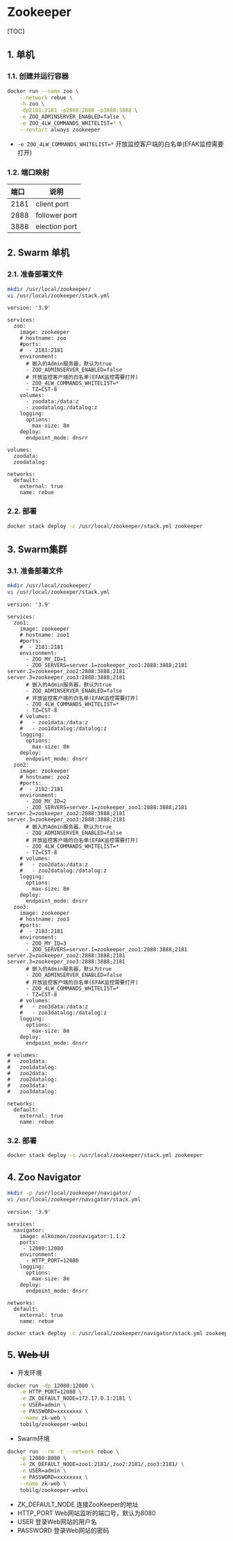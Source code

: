 # Zookeeper

[TOC]

## 1. 单机

### 1.1. 创建并运行容器

```sh
docker run --name zoo \
    --network rebue \
    -h zoo \
    -dp2181:2181 -p2888:2888 -p3888:3888 \
    -e ZOO_ADMINSERVER_ENABLED=false \
    -e ZOO_4LW_COMMANDS_WHITELIST=* \
    --restart always zookeeper
```

- `-e ZOO_4LW_COMMANDS_WHITELIST=*`
  开放监控客户端的白名单(EFAK监控需要打开)

### 1.2. 端口映射

| 端口 | 说明             |
| :--- | ---------------- |
| 2181 | client port      |
| 2888 | follower port    |
| 3888 | election port    |


## 2. Swarm 单机

### 2.1. 准备部署文件

```sh
mkdir /usr/local/zookeeper/
vi /usr/local/zookeeper/stack.yml
```

```sh{.line-numbers}
version: '3.9'

services:
  zoo:
    image: zookeeper
    # hostname: zoo
    #ports:
    #  - 2181:2181
    environment:
      # 嵌入的Admin服务器，默认为true
      - ZOO_ADMINSERVER_ENABLED=false
      # 开放监控客户端的白名单(EFAK监控需要打开)
      - ZOO_4LW_COMMANDS_WHITELIST=*
      - TZ=CST-8
    volumes:
      - zoodata:/data:z
      - zoodatalog:/datalog:z
    logging:
      options:
        max-size: 8m
    deploy:
      endpoint_mode: dnsrr

volumes:
  zoodata:
  zoodatalog:

networks:
  default:
    external: true
    name: rebue
```

### 2.2. 部署

```sh
docker stack deploy -c /usr/local/zookeeper/stack.yml zookeeper
```

## 3. Swarm集群

### 3.1. 准备部署文件

```sh
mkdir /usr/local/zookeeper/
vi /usr/local/zookeeper/stack.yml
```

```yml{.line-numbers}
version: '3.9'

services:
  zoo1:
    image: zookeeper
    # hostname: zoo1
    #ports:
    #  - 2181:2181
    environment:
      - ZOO_MY_ID=1
      - ZOO_SERVERS=server.1=zookeeper_zoo1:2888:3888;2181 server.2=zookeeper_zoo2:2888:3888;2181 server.3=zookeeper_zoo3:2888:3888;2181
      # 嵌入的Admin服务器，默认为true
      - ZOO_ADMINSERVER_ENABLED=false
      # 开放监控客户端的白名单(EFAK监控需要打开)
      - ZOO_4LW_COMMANDS_WHITELIST=*
      - TZ=CST-8
    # volumes:
    #   - zoo1data:/data:z
    #   - zoo1datalog:/datalog:z
    logging:
      options:
        max-size: 8m
    deploy:
      endpoint_mode: dnsrr
  zoo2:
    image: zookeeper
    # hostname: zoo2
    #ports:
    #  - 2182:2181
    environment:
      - ZOO_MY_ID=2
      - ZOO_SERVERS=server.1=zookeeper_zoo1:2888:3888;2181 server.2=zookeeper_zoo2:2888:3888;2181 server.3=zookeeper_zoo3:2888:3888;2181
      # 嵌入的Admin服务器，默认为true
      - ZOO_ADMINSERVER_ENABLED=false
      # 开放监控客户端的白名单(EFAK监控需要打开)
      - ZOO_4LW_COMMANDS_WHITELIST=*
      - TZ=CST-8
    # volumes:
    #   - zoo2data:/data:z
    #   - zoo2datalog:/datalog:z
    logging:
      options:
        max-size: 8m
    deploy:
      endpoint_mode: dnsrr
  zoo3:
    image: zookeeper
    # hostname: zoo3
    #ports:
    #  - 2183:2181
    environment:
      - ZOO_MY_ID=3
      - ZOO_SERVERS=server.1=zookeeper_zoo1:2888:3888;2181 server.2=zookeeper_zoo2:2888:3888;2181 server.3=zookeeper_zoo3:2888:3888;2181
      # 嵌入的Admin服务器，默认为true
      - ZOO_ADMINSERVER_ENABLED=false
      # 开放监控客户端的白名单(EFAK监控需要打开)
      - ZOO_4LW_COMMANDS_WHITELIST=*
      - TZ=CST-8
    # volumes:
    #   - zoo3data:/data:z
    #   - zoo3datalog:/datalog:z
    logging:
      options:
        max-size: 8m
    deploy:
      endpoint_mode: dnsrr

# volumes:
#   zoo1data:
#   zoo1datalog:
#   zoo2data:
#   zoo2datalog:
#   zoo3data:
#   zoo3datalog:

networks:
  default:
    external: true
    name: rebue
```

### 3.2. 部署

```sh
docker stack deploy -c /usr/local/zookeeper/stack.yml zookeeper
```

## 4. Zoo Navigator

```sh
mkdir -p /usr/local/zookeeper/navigator/
vi /usr/local/zookeeper/navigator/stack.yml
```

```yml{.line-numbers}
version: '3.9'

services:
  navigator:
    image: elkozmon/zoonavigator:1.1.2
    ports:
     - 12080:12080
    environment:
      - HTTP_PORT=12080
    logging:
      options:
        max-size: 8m
    deploy:
      endpoint_mode: dnsrr

networks:
  default:
    external: true
    name: rebue
```

```sh
docker stack deploy -c /usr/local/zookeeper/navigator/stack.yml zookeeper
```

## 5. ~~Web UI~~

- 开发环境

```sh
docker run -dp 12080:12080 \
    -e HTTP_PORT=12080 \
    -e ZK_DEFAULT_NODE=172.17.0.1:2181 \
    -e USER=admin \
    -e PASSWORD=xxxxxxxx \
    --name zk-web \
    tobilg/zookeeper-webui
```

- Swarm环境

```sh
docker run --rm -t --network rebue \
    -p 12080:8080 \
    -e ZK_DEFAULT_NODE=zoo1:2181/,zoo2:2181/,zoo3:2181/ \
    -e USER=admin \
    -e PASSWORD=xxxxxxxx \
    --name zk-web \
    tobilg/zookeeper-webui
```

- ZK_DEFAULT_NODE
  连接ZooKeeper的地址
- HTTP_PORT
  Web网站监听的端口号，默认为8080
- USER
  登录Web网站的用户名
- PASSWORD
  登录Web网站的密码
